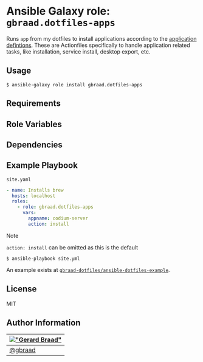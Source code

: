 Ansible Galaxy role: `gbraad.dotfiles-apps`
===========================================

Runs `app` from my dotfiles to install applications according to the [application defintions](https://github.com/gbraad-dotfiles/applications). These are Actionfiles specifically to handle application related tasks, like installation, service install, desktop export, etc.


## Usage

```shell
$ ansible-galaxy role install gbraad.dotfiles-apps
```

## Requirements


## Role Variables



## Dependencies


## Example Playbook

`site.yaml`
```yaml
- name: Installs brew
  hosts: localhost
  roles:
    - role: gbraad.dotfiles-apps
      vars:
        appname: codium-server
        action: install
```

> [!NOTE]
> `action: install` can be omitted as this is the default

```shell
$ ansible-playbook site.yml 
```

An example exists at [`gbraad-dotfiles/ansible-dotfiles-example`](https://github.com/gbraad-dotfiles/ansible-dotfiles-example/).


## License

MIT


## Author Information

| [!["Gerard Braad"](http://gravatar.com/avatar/e466994eea3c2a1672564e45aca844d0.png?s=60)](http://gbraad.nl "Gerard Braad <me@gbraad.nl>") |
|---|
| [@gbraad](https://gbraad.nl/social) |
